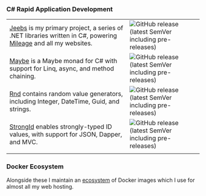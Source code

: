 ### C# Rapid Application Development

| | |
|-|-|
| [Jeebs](https://github.com/bfren/jeebs) is my primary project, a series of .NET libraries written in C#, powering [Mileage](https://github.com/bfren/mileage) and all my websites. | ![GitHub release (latest SemVer including pre-releases)](https://img.shields.io/github/v/release/bfren/jeebs?include_prereleases) |
| [Maybe](https://github.com/bfren/maybe) is a Maybe monad for C# with support for Linq, async, and method chaining. | ![GitHub release (latest SemVer including pre-releases)](https://img.shields.io/github/v/release/bfren/maybe?include_prereleases) |
| [Rnd](https://github.com/bfren/rnd) contains random value generators, including Integer, DateTime, Guid, and strings. | ![GitHub release (latest SemVer including pre-releases)](https://img.shields.io/github/v/release/bfren/rnd?include_prereleases) |
| [StrongId](https://github.com/bfren/strongid) enables strongly-typed ID values, with support for JSON, Dapper, and MVC. | ![GitHub release (latest SemVer including pre-releases)](https://img.shields.io/github/v/release/bfren/strongid?include_prereleases) |
| | |

### Docker Ecosystem

Alongside these I maintain an [ecosystem](https://github.com/bfren/docker) of Docker images which I use for almost all my web hosting.
